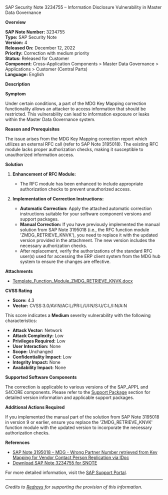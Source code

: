 SAP Security Note 3234755 – Information Disclosure Vulnerability in Master Data Governance

**Overview**
  
**SAP Note Number:** 3234755  
**Type:** SAP Security Note  
**Version:** 4  
**Released On:** December 12, 2022  
**Priority:** Correction with medium priority  
**Status:** Released for Customer  
**Component:** Cross-Application Components > Master Data Governance > Applications > Customer (Central Parts)  
**Language:** English  

**Description**

**Symptom**

Under certain conditions, a part of the MDG Key Mapping correction functionality allows an attacker to access information that should be restricted. This vulnerability can lead to information exposure or leaks within the Master Data Governance system.

**Reason and Prerequisites**

The issue arises from the MDG Key Mapping correction report which utilizes an external RFC call (refer to SAP Note 3195018). The existing RFC module lacks proper authorization checks, making it susceptible to unauthorized information access.

**Solution**

1. **Enhancement of RFC Module:**
   - The RFC module has been enhanced to include appropriate authorization checks to prevent unauthorized access.

2. **Implementation of Correction Instructions:**
   - **Automatic Correction:** Apply the attached automatic correction instructions suitable for your software component versions and support packages.
   - **Manual Correction:** If you have previously implemented the manual solution from SAP Note 3195018 (i.e., the RFC function module 'ZMDG_RETRIEVE_KNVK'), you need to replace it with the updated version provided in the attachment. The new version includes the necessary authorization checks.
   - After replacement, verify the authorizations of the standard RFC user(s) used for accessing the ERP client system from the MDG hub system to ensure the changes are effective.

**Attachments**

- [Template_Function_Module_ZMDG_RETRIEVE_KNVK.docx](https://me.sap.com/sap/support/sapnotes/public/services/attachment.htm?iv_key=002075125900001299192022&iv_version=0004&iv_guid=00109B36D6AA1EDD90959B3FA72B233B)

**CVSS Rating**

- **Score:** 4.3
- **Vector:** CVSS:3.0/AV:N/AC:L/PR:L/UI:N/S:U/C:L/I:N/A:N

This score indicates a **Medium** severity vulnerability with the following characteristics:
- **Attack Vector:** Network
- **Attack Complexity:** Low
- **Privileges Required:** Low
- **User Interaction:** None
- **Scope:** Unchanged
- **Confidentiality Impact:** Low
- **Integrity Impact:** None
- **Availability Impact:** None

**Supported Software Components**

The correction is applicable to various versions of the SAP_APPL and S4CORE components. Please refer to the [Support Package](https://me.sap.com/supportpackage/SAPK-10211INS4CORE) section for detailed version information and applicable support packages.

**Additional Actions Required**

If you implemented the manual part of the solution from SAP Note 3195018 in version 9 or earlier, ensure you replace the 'ZMDG_RETRIEVE_KNVK' function module with the updated version to incorporate the necessary authorization checks.

**References**

- [SAP Note 3195018 – MDG - Wrong Partner Number retrieved from Key Mapping for Vendor Contact Person Replication via IDoc](https://me.sap.com/notes/3195018)
- [Download SAP Note 3234755 for SNOTE](https://me.sap.com/notes/3234755)

For more detailed information, visit the [SAP Support Portal](https://me.sap.com/).

---
*Credits to [Redrays](https://redrays.io) for supporting the provision of this information.*